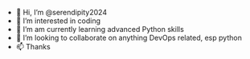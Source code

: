 - 👋 Hi, I’m @serendipity2024
- 👀 I’m interested in coding
- 🌱 I’m am currently learning advanced Python skills
- 💞️ I’m looking to collaborate on anything DevOps related, esp python
- 📫 Thanks

<!---
serendipity2024/serendipity2024 is a ✨ special ✨ repository because its `README.md` (this file) appears on your GitHub profile.
You can click the Preview link to take a look at your changes.
--->

